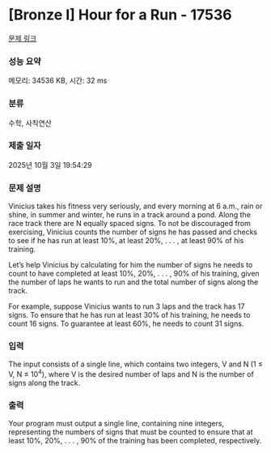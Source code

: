 # [Bronze I] Hour for a Run - 17536 

[문제 링크](https://www.acmicpc.net/problem/17536) 

### 성능 요약

메모리: 34536 KB, 시간: 32 ms

### 분류

수학, 사칙연산

### 제출 일자

2025년 10월 3일 19:54:29

### 문제 설명

<p>Vinicius takes his fitness very seriously, and every morning at 6 a.m., rain or shine, in summer and winter, he runs in a track around a pond. Along the race track there are N equally spaced signs. To not be discouraged from exercising, Vinicius counts the number of signs he has passed and checks to see if he has run at least 10%, at least 20%, . . . , at least 90% of his training.</p>

<p>Let’s help Vinicius by calculating for him the number of signs he needs to count to have completed at least 10%, 20%, . . . , 90% of his training, given the number of laps he wants to run and the total number of signs along the track.</p>

<p>For example, suppose Vinicius wants to run 3 laps and the track has 17 signs. To ensure that he has run at least 30% of his training, he needs to count 16 signs. To guarantee at least 60%, he needs to count 31 signs.</p>

### 입력 

 <p>The input consists of a single line, which contains two integers, V and N (1 ≤ V, N ≤ 10<sup>4</sup>), where V is the desired number of laps and N is the number of signs along the track.</p>

### 출력 

 <p>Your program must output a single line, containing nine integers, representing the numbers of signs that must be counted to ensure that at least 10%, 20%, . . . , 90% of the training has been completed, respectively.</p>

